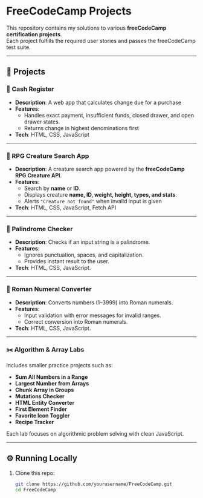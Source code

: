 # FreeCodeCamp Projects

This repository contains my solutions to various **freeCodeCamp certification projects**.  
Each project fulfills the required user stories and passes the freeCodeCamp test suite.

---

## 🚀 Projects

### 🔢 Cash Register
- **Description**: A web app that calculates change due for a purchase  
- **Features**:
  - Handles exact payment, insufficient funds, closed drawer, and open drawer states.  
  - Returns change in highest denominations first  
- **Tech**: HTML, CSS, JavaScript

---

### 🐉 RPG Creature Search App
- **Description**: A creature search app powered by the **freeCodeCamp RPG Creature API**.  
- **Features**:
  - Search by **name** or **ID**.  
  - Displays creature **name, ID, weight, height, types, and stats**.  
  - Alerts `"Creature not found"` when invalid input is given
- **Tech**: HTML, CSS, JavaScript, Fetch API

---

### 🔁 Palindrome Checker
- **Description**: Checks if an input string is a palindrome.  
- **Features**:
  - Ignores punctuation, spaces, and capitalization.  
  - Provides instant result to the user.  
- **Tech**: HTML, CSS, JavaScript.

---

### 🔢 Roman Numeral Converter
- **Description**: Converts numbers (1–3999) into Roman numerals.  
- **Features**:
  - Input validation with error messages for invalid ranges.  
  - Correct conversion into Roman numerals.  
- **Tech**: HTML, CSS, JavaScript.

---

### ✂️ Algorithm & Array Labs
Includes smaller practice projects such as:
- **Sum All Numbers in a Range**  
- **Largest Number from Arrays**  
- **Chunk Array in Groups**  
- **Mutations Checker**  
- **HTML Entity Converter**  
- **First Element Finder**  
- **Favorite Icon Toggler**  
- **Recipe Tracker**

Each lab focuses on algorithmic problem solving with clean JavaScript.

---

## ⚙️ Running Locally

1. Clone this repo:
   ```bash
   git clone https://github.com/yourusername/FreeCodeCamp.git
   cd FreeCodeCamp
